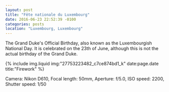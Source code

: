 ```yaml
---
layout: post
title: "Fête nationale du Luxembourg"
date: 2016-06-23 22:52:39 -0100
categories: posts
location: "Luxembourg, Luxembourg"
---
```


The Grand Duke's Official Birthday, also known as the Luxembourgish National Day.
It is celebrated on the 23th of June, although this is not the actual birthday of the Grand Duke.

{% include img.liquid img:"27753223482_c7ce874bd1_k" date:page.date title:"Firework" %}

Camera: Nikon D610, Focal length: 50mm, Aperture: f/5.0, ISO speed: 2200, Shutter speed: 1/50
